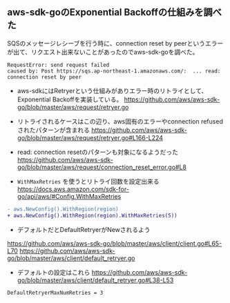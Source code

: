 ## aws-sdk-goのExponential Backoffの仕組みを調べた

SQSのメッセージレシーブを行う時に、connection reset by peerというエラーが出て、リクエスト出来ないことがあったのでaws-sdk-goを調べた。

```
RequestError: send request failed
caused by: Post https://sqs.ap-northeast-1.amazonaws.com/:  ... read: connection reset by peer
```

- aws-sdkにはRetryerという仕組みがありエラー時のリトライとして、Exponential Backoffを実装している。
https://github.com/aws/aws-sdk-go/blob/master/aws/request/retryer.go

- リトライされるケースはこの辺り、aws固有のエラーやconnection refusedされたパターンが含まれる
https://github.com/aws/aws-sdk-go/blob/master/aws/request/retryer.go#L166-L224

- read: connection resetのパターンも対象になるようだった
https://github.com/aws/aws-sdk-go/blob/master/aws/request/connection_reset_error.go#L8


- `WithMaxRetries` を使うとリトライ回数を設定出来る
https://docs.aws.amazon.com/sdk-for-go/api/aws/#Config.WithMaxRetries


```diff
- aws.NewConfig().WithRegion(region)
+ aws.NewConfig().WithRegion(region).WithMaxRetries(5))
```

- デフォルトだとDefaultRetryerがNewされるよう

https://github.com/aws/aws-sdk-go/blob/master/aws/client/client.go#L65-L70
https://github.com/aws/aws-sdk-go/blob/master/aws/client/default_retryer.go

- デフォルトの設定はこれら
https://github.com/aws/aws-sdk-go/blob/master/aws/client/default_retryer.go#L38-L53


```
DefaultRetryerMaxNumRetries = 3
```

- DefaultRetryerMaxNumRetriesは3なので、3回Exponential Backoffでリトライされる。

- リトライ間隔は指数関数的に増加するので、ベースの間隔をお30msとした場合、3回だと以下のような間隔と予想される。

1: 30ms, 2: 60ms, 3: 120ms, 4: 240ms .... 

検証コード:
https://play.golang.org/p/sY6zqmw3oyx


- 実際はJitterが入るので誤差がありえると思われる


til :)
